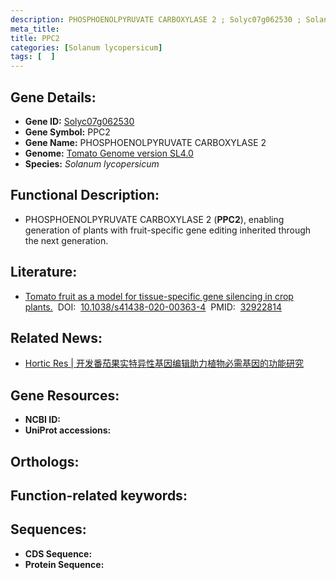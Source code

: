 ```yaml
---
description: PHOSPHOENOLPYRUVATE CARBOXYLASE 2 ; Solyc07g062530 ; Solanum lycopersicum
meta_title:
title: PPC2
categories: [Solanum lycopersicum]
tags: [  ]
---
```


## Gene Details:
- **Gene ID:**	[Solyc07g062530]()
- **Gene Symbol:** PPC2
- **Gene Name:** PHOSPHOENOLPYRUVATE CARBOXYLASE 2
- **Genome:** [Tomato Genome version SL4.0]()
- **Species:** *Solanum lycopersicum*

## Functional Description:
   - PHOSPHOENOLPYRUVATE CARBOXYLASE 2 (**PPC2**), enabling generation of plants with fruit-specific gene editing inherited through the next generation. 

## Literature:
   - [Tomato fruit as a model for tissue-specific gene silencing in crop plants.]( https://academic.oup.com/hr/article/doi/10.1038/s41438-020-00363-4/6445655?login=true)&nbsp;&nbsp;DOI:&nbsp;&nbsp;[10.1038/s41438-020-00363-4](https://academic.oup.com/hr/article/doi/10.1038/s41438-020-00363-4/6445655?login=true)&nbsp;&nbsp;PMID:&nbsp;&nbsp;[32922814](https://pubmed.ncbi.nlm.nih.gov/32922814/)

## Related News:
   - [Hortic Res | 开发番茄果实特异性基因编辑助力植物必需基因的功能研究](https://mp.weixin.qq.com/s?__biz=Mzg3MDEwNDEyMg==&mid=2247496321&idx=4&sn=417e7d47f5b3c16d3ea467b2b61b4577&chksm=ce905fd4f9e7d6c2b7a9a8a1ebca0858f928a568d2642a4054f855cd3c35b6119d2c535f442a&scene=27#wechat_redirect)

## Gene Resources:
- **NCBI ID:** [](https://www.ncbi.nlm.nih.gov/gene/?term=)
- **UniProt accessions:** [](https://www.uniprot.org/uniprotkb//entry)

## Orthologs:

## Function-related keywords:


## Sequences:
- **CDS Sequence:**
- **Protein Sequence:**
